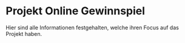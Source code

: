 # Projekt Online Gewinnspiel

Hier sind alle Informationen festgehalten, welche ihren Focus auf das Projekt haben.
